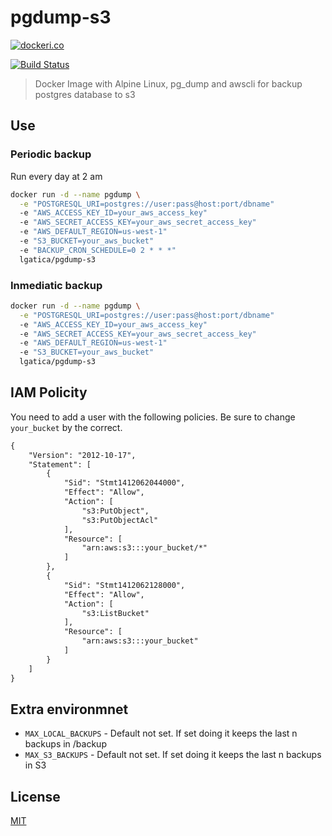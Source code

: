 # pgdump-s3

[![dockeri.co](http://dockeri.co/image/lgatica/pgdump-s3)](https://hub.docker.com/r/lgatica/pgdump-s3/)

[![Build Status](https://travis-ci.org/lgaticaq/pgdump-s3.svg?branch=master)](https://travis-ci.org/lgaticaq/pgdump-s3)

> Docker Image with Alpine Linux, pg_dump and awscli for backup postgres database to s3

## Use

### Periodic backup

Run every day at 2 am

```bash
docker run -d --name pgdump \
  -e "POSTGRESQL_URI=postgres://user:pass@host:port/dbname"
  -e "AWS_ACCESS_KEY_ID=your_aws_access_key"
  -e "AWS_SECRET_ACCESS_KEY=your_aws_secret_access_key"
  -e "AWS_DEFAULT_REGION=us-west-1"
  -e "S3_BUCKET=your_aws_bucket"
  -e "BACKUP_CRON_SCHEDULE=0 2 * * *"
  lgatica/pgdump-s3
```

### Inmediatic backup

```bash
docker run -d --name pgdump \
  -e "POSTGRESQL_URI=postgres://user:pass@host:port/dbname"
  -e "AWS_ACCESS_KEY_ID=your_aws_access_key"
  -e "AWS_SECRET_ACCESS_KEY=your_aws_secret_access_key"
  -e "AWS_DEFAULT_REGION=us-west-1"
  -e "S3_BUCKET=your_aws_bucket"
  lgatica/pgdump-s3
```

## IAM Policity

You need to add a user with the following policies. Be sure to change `your_bucket` by the correct.

```xml
{
    "Version": "2012-10-17",
    "Statement": [
        {
            "Sid": "Stmt1412062044000",
            "Effect": "Allow",
            "Action": [
                "s3:PutObject",
                "s3:PutObjectAcl"
            ],
            "Resource": [
                "arn:aws:s3:::your_bucket/*"
            ]
        },
        {
            "Sid": "Stmt1412062128000",
            "Effect": "Allow",
            "Action": [
                "s3:ListBucket"
            ],
            "Resource": [
                "arn:aws:s3:::your_bucket"
            ]
        }
    ]
}
```

## Extra environmnet

- `MAX_LOCAL_BACKUPS` - Default not set. If set doing it keeps the last n backups in /backup  
- `MAX_S3_BACKUPS` - Default not set. If set doing it keeps the last n backups in S3  

## License

[MIT](https://tldrlegal.com/license/mit-license)
